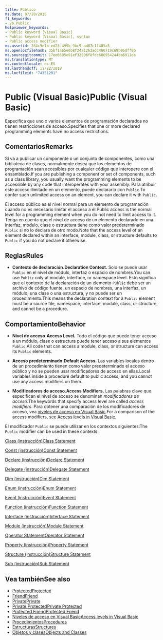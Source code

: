```yaml
---
title: Público
ms.date: 07/20/2015
f1_keywords:
- vb.Public
helpviewer_keywords:
- Public keyword [Visual Basic]
- Public keyword [Visual Basic], syntax
- Public access modifier
ms.assetid: 284c9e1b-ed23-499b-9bc9-ad87c11485a5
ms.openlocfilehash: 35bf1a65e0b8f24a1263adc480719c69b95dff9b
ms.sourcegitcommit: 17ee6605e01ef32506f8fdc686954244ba6911de
ms.translationtype: MT
ms.contentlocale: es-ES
ms.lasthandoff: 11/22/2019
ms.locfileid: "74351291"
---
```

# <a name="public-visual-basic"></a><span data-ttu-id="36543-102">Public (Visual Basic)</span><span class="sxs-lookup"><span data-stu-id="36543-102">Public (Visual Basic)</span></span>
<span data-ttu-id="36543-103">Especifica que uno o varios elementos de programación declarados no tienen restricciones de acceso.</span><span class="sxs-lookup"><span data-stu-id="36543-103">Specifies that one or more declared programming elements have no access restrictions.</span></span>  
  
## <a name="remarks"></a><span data-ttu-id="36543-104">Comentarios</span><span class="sxs-lookup"><span data-stu-id="36543-104">Remarks</span></span>  
 <span data-ttu-id="36543-105">Si va a publicar un componente o un conjunto de componentes, como una biblioteca de clases, normalmente desea que los elementos de programación sean accesibles por cualquier código que interopere con el ensamblado.</span><span class="sxs-lookup"><span data-stu-id="36543-105">If you are publishing a component or set of components, such as a class library, you usually want the programming elements to be accessible by any code that interoperates with your assembly.</span></span> <span data-ttu-id="36543-106">Para atribuir este acceso ilimitado en un elemento, puede declararlo con `Public`.</span><span class="sxs-lookup"><span data-stu-id="36543-106">To confer such unlimited access on an element, you can declare it with `Public`.</span></span>  
  
 <span data-ttu-id="36543-107">El acceso público es el nivel normal para un elemento de programación cuando no es necesario limitar el acceso a él.</span><span class="sxs-lookup"><span data-stu-id="36543-107">Public access is the normal level for a programming element when you do not need to limit access to it.</span></span> <span data-ttu-id="36543-108">Tenga en cuenta que el nivel de acceso de un elemento declarado en una interfaz, módulo, clase o estructura tiene como valor predeterminado `Public` si no lo declara de otro modo.</span><span class="sxs-lookup"><span data-stu-id="36543-108">Note that the access level of an element declared within an interface, module, class, or structure defaults to `Public` if you do not declare it otherwise.</span></span>  
  
## <a name="rules"></a><span data-ttu-id="36543-109">Reglas</span><span class="sxs-lookup"><span data-stu-id="36543-109">Rules</span></span>  
  
- <span data-ttu-id="36543-110">**Contexto de declaración.**</span><span class="sxs-lookup"><span data-stu-id="36543-110">**Declaration Context.**</span></span> <span data-ttu-id="36543-111">Solo se puede usar `Public` en el nivel de módulo, interfaz o espacio de nombres.</span><span class="sxs-lookup"><span data-stu-id="36543-111">You can use `Public` only at module, interface, or namespace level.</span></span> <span data-ttu-id="36543-112">Esto significa que el contexto de la declaración de un elemento `Public` debe ser un archivo de código fuente, un espacio de nombres, una interfaz, un módulo, una clase o una estructura, y no puede ser un procedimiento.</span><span class="sxs-lookup"><span data-stu-id="36543-112">This means the declaration context for a `Public` element must be a source file, namespace, interface, module, class, or structure, and cannot be a procedure.</span></span>  
  
## <a name="behavior"></a><span data-ttu-id="36543-113">Comportamiento</span><span class="sxs-lookup"><span data-stu-id="36543-113">Behavior</span></span>  
  
- <span data-ttu-id="36543-114">**Nivel de acceso.**</span><span class="sxs-lookup"><span data-stu-id="36543-114">**Access Level.**</span></span> <span data-ttu-id="36543-115">Todo el código que puede tener acceso a un módulo, clase o estructura puede tener acceso a sus elementos `Public`.</span><span class="sxs-lookup"><span data-stu-id="36543-115">All code that can access a module, class, or structure can access its `Public` elements.</span></span>  
  
- <span data-ttu-id="36543-116">**Acceso predeterminado.**</span><span class="sxs-lookup"><span data-stu-id="36543-116">**Default Access.**</span></span> <span data-ttu-id="36543-117">Las variables locales dentro de un procedimiento tienen como valor predeterminado el acceso público y no se pueden usar modificadores de acceso en ellas.</span><span class="sxs-lookup"><span data-stu-id="36543-117">Local variables inside a procedure default to public access, and you cannot use any access modifiers on them.</span></span>  
  
- <span data-ttu-id="36543-118">**Modificadores de acceso.**</span><span class="sxs-lookup"><span data-stu-id="36543-118">**Access Modifiers.**</span></span> <span data-ttu-id="36543-119">Las palabras clave que especifican el nivel de acceso se denominan *modificadores de acceso*.</span><span class="sxs-lookup"><span data-stu-id="36543-119">The keywords that specify access level are called *access modifiers*.</span></span> <span data-ttu-id="36543-120">Para obtener una comparación de los modificadores de acceso, vea [niveles de acceso en Visual Basic](../../../visual-basic/programming-guide/language-features/declared-elements/access-levels.md).</span><span class="sxs-lookup"><span data-stu-id="36543-120">For a comparison of the access modifiers, see [Access levels in Visual Basic](../../../visual-basic/programming-guide/language-features/declared-elements/access-levels.md).</span></span>  
  
 <span data-ttu-id="36543-121">El modificador `Public` se puede utilizar en los contextos siguientes:</span><span class="sxs-lookup"><span data-stu-id="36543-121">The `Public` modifier can be used in these contexts:</span></span>  
  
 [<span data-ttu-id="36543-122">Class (instrucción)</span><span class="sxs-lookup"><span data-stu-id="36543-122">Class Statement</span></span>](../../../visual-basic/language-reference/statements/class-statement.md)  
  
 [<span data-ttu-id="36543-123">Const (instrucción)</span><span class="sxs-lookup"><span data-stu-id="36543-123">Const Statement</span></span>](../../../visual-basic/language-reference/statements/const-statement.md)  
  
 [<span data-ttu-id="36543-124">Declare (instrucción)</span><span class="sxs-lookup"><span data-stu-id="36543-124">Declare Statement</span></span>](../../../visual-basic/language-reference/statements/declare-statement.md)  
  
 [<span data-ttu-id="36543-125">Delegate (instrucción)</span><span class="sxs-lookup"><span data-stu-id="36543-125">Delegate Statement</span></span>](../../../visual-basic/language-reference/statements/delegate-statement.md)  
  
 [<span data-ttu-id="36543-126">Dim (instrucción)</span><span class="sxs-lookup"><span data-stu-id="36543-126">Dim Statement</span></span>](../../../visual-basic/language-reference/statements/dim-statement.md)  
  
 [<span data-ttu-id="36543-127">Enum (instrucción)</span><span class="sxs-lookup"><span data-stu-id="36543-127">Enum Statement</span></span>](../../../visual-basic/language-reference/statements/enum-statement.md)  
  
 [<span data-ttu-id="36543-128">Event (instrucción)</span><span class="sxs-lookup"><span data-stu-id="36543-128">Event Statement</span></span>](../../../visual-basic/language-reference/statements/event-statement.md)  
  
 [<span data-ttu-id="36543-129">Function (instrucción)</span><span class="sxs-lookup"><span data-stu-id="36543-129">Function Statement</span></span>](../../../visual-basic/language-reference/statements/function-statement.md)  
  
 [<span data-ttu-id="36543-130">Interface (instrucción)</span><span class="sxs-lookup"><span data-stu-id="36543-130">Interface Statement</span></span>](../../../visual-basic/language-reference/statements/interface-statement.md)  
  
 [<span data-ttu-id="36543-131">Module (instrucción)</span><span class="sxs-lookup"><span data-stu-id="36543-131">Module Statement</span></span>](../../../visual-basic/language-reference/statements/module-statement.md)  
  
 [<span data-ttu-id="36543-132">Operator Statement</span><span class="sxs-lookup"><span data-stu-id="36543-132">Operator Statement</span></span>](../../../visual-basic/language-reference/statements/operator-statement.md)  
  
 [<span data-ttu-id="36543-133">Property (instrucción)</span><span class="sxs-lookup"><span data-stu-id="36543-133">Property Statement</span></span>](../../../visual-basic/language-reference/statements/property-statement.md)  
  
 [<span data-ttu-id="36543-134">Structure (instrucción)</span><span class="sxs-lookup"><span data-stu-id="36543-134">Structure Statement</span></span>](../../../visual-basic/language-reference/statements/structure-statement.md)  
  
 [<span data-ttu-id="36543-135">Sub (instrucción)</span><span class="sxs-lookup"><span data-stu-id="36543-135">Sub Statement</span></span>](../../../visual-basic/language-reference/statements/sub-statement.md)  
  
## <a name="see-also"></a><span data-ttu-id="36543-136">Vea también</span><span class="sxs-lookup"><span data-stu-id="36543-136">See also</span></span>

- [<span data-ttu-id="36543-137">Protected</span><span class="sxs-lookup"><span data-stu-id="36543-137">Protected</span></span>](../../../visual-basic/language-reference/modifiers/protected.md)
- [<span data-ttu-id="36543-138">Friend</span><span class="sxs-lookup"><span data-stu-id="36543-138">Friend</span></span>](../../../visual-basic/language-reference/modifiers/friend.md)
- [<span data-ttu-id="36543-139">Private</span><span class="sxs-lookup"><span data-stu-id="36543-139">Private</span></span>](../../../visual-basic/language-reference/modifiers/private.md)
- [<span data-ttu-id="36543-140">Private Protected</span><span class="sxs-lookup"><span data-stu-id="36543-140">Private Protected</span></span>](private-protected.md)
- [<span data-ttu-id="36543-141">Protected Friend</span><span class="sxs-lookup"><span data-stu-id="36543-141">Protected Friend</span></span>](protected-friend.md)
- [<span data-ttu-id="36543-142">Niveles de acceso en Visual Basic</span><span class="sxs-lookup"><span data-stu-id="36543-142">Access levels in Visual Basic</span></span>](../../../visual-basic/programming-guide/language-features/declared-elements/access-levels.md)
- [<span data-ttu-id="36543-143">Procedimientos</span><span class="sxs-lookup"><span data-stu-id="36543-143">Procedures</span></span>](../../../visual-basic/programming-guide/language-features/procedures/index.md)
- [<span data-ttu-id="36543-144">Estructuras</span><span class="sxs-lookup"><span data-stu-id="36543-144">Structures</span></span>](../../../visual-basic/programming-guide/language-features/data-types/structures.md)
- [<span data-ttu-id="36543-145">Objetos y clases</span><span class="sxs-lookup"><span data-stu-id="36543-145">Objects and Classes</span></span>](../../../visual-basic/programming-guide/language-features/objects-and-classes/index.md)

